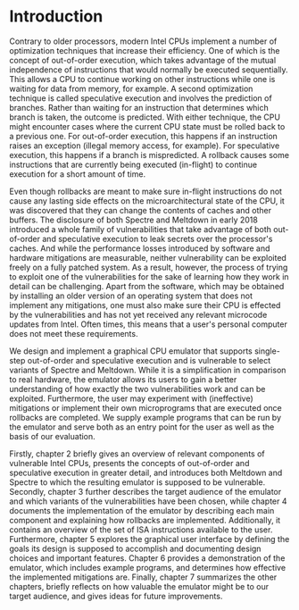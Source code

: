 # Introduction

Contrary to older processors, modern Intel CPUs implement a number of optimization techniques that increase their efficiency. One of which is the concept of out-of-order execution, which takes advantage of the mutual independence of instructions that would normally be executed sequentially. This allows a CPU to continue working on other instructions while one is waiting for data from memory, for example. A second optimization technique is called speculative execution and involves the prediction of branches. Rather than waiting for an instruction that determines which branch is taken, the outcome is predicted. With either technique, the CPU might encounter cases where the current CPU state must be rolled back to a previous one. For out-of-order execution, this happens if an instruction raises an exception (illegal memory access, for example). For speculative execution, this happens if a branch is mispredicted. A rollback causes some instructions that are currently being executed (in-flight) to continue execution for a short amount of time.

Even though rollbacks are meant to make sure in-flight instructions do not cause any lasting side effects on the microarchitectural state of the CPU, it was discovered that they can change the contents of caches and other buffers.
The disclosure of both Spectre and Meltdown in early 2018 introduced a whole family of vulnerabilities that take advantage of both out-of-order and speculative execution to leak secrets over the processor's caches. And while the performance losses introduced by software and hardware mitigations are measurable, neither vulnerability can be exploited freely on a fully patched system. As a result, however, the process of trying to exploit one of the vulnerabilities for the sake of learning how they work in detail can be challenging. Apart from the software, which may be obtained by installing an older version of an operating system that does not implement any mitigations, one must also make sure their CPU is effected by the vulnerabilities and has not yet received any relevant microcode updates from Intel. Often times, this means that a user's personal computer does not meet these requirements.

We design and implement a graphical CPU emulator that supports single-step out-of-order and speculative execution and is vulnerable to select variants of Spectre and Meltdown. While it is a simplification in comparison to real hardware, the emulator allows its users to gain a better understanding of how exactly the two vulnerabilities work and can be exploited. Furthermore, the user may experiment with (ineffective) mitigations or implement their own microprograms that are executed once rollbacks are completed. We supply example programs that can be run by the emulator and serve both as an entry point for the user as well as the basis of our evaluation.

<!---
TOOD:
- Ergebnisse unserer Evaluation.
- Use chapter references below.
-->
Firstly, chapter 2 briefly gives an overview of relevant components of vulnerable Intel CPUs, presents the concepts of out-of-order and speculative execution in greater detail, and introduces both Meltdown and Spectre to which the resulting emulator is supposed to be vulnerable. Secondly, chapter 3 further describes the target audience of the emulator and which variants of the vulnerabilities have been chosen, while chapter 4 documents the implementation of the emulator by describing each main component and explaining how rollbacks are implemented. Additionally, it contains an overview of the set of ISA instructions available to the user. Furthermore, chapter 5 explores the graphical user interface by defining the goals its design is supposed to accomplish and documenting design choices and important features. Chapter 6 provides a demonstration of the emulator, which includes example programs, and determines how effective the implemented mitigations are. Finally, chapter 7 summarizes the other chapters, briefly reflects on how valuable the emulator might be to our target audience, and gives ideas for future improvements.
